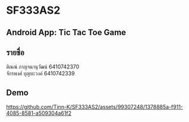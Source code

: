 # SF333AS2
Android App: Tic Tac Toe Game
---
รายชื่อ
---
ติณณ์ กาญจนานุวัฒน์ 6410742370  
จักรพงศ์ บุญทะวงค์ 6410742339

Demo
---
https://github.com/Tinn-K/SF333AS2/assets/99307248/1378885a-f911-4085-8581-a509304a61f2

